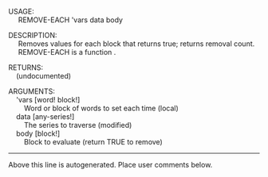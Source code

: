 USAGE:  
&nbsp;&nbsp;&nbsp;&nbsp;&nbsp;REMOVE-EACH&nbsp;'vars&nbsp;data&nbsp;body&nbsp;  
  
DESCRIPTION:  
&nbsp;&nbsp;&nbsp;&nbsp;&nbsp;Removes&nbsp;values&nbsp;for&nbsp;each&nbsp;block&nbsp;that&nbsp;returns&nbsp;true;&nbsp;returns&nbsp;removal&nbsp;count.  
&nbsp;&nbsp;&nbsp;&nbsp;&nbsp;REMOVE-EACH&nbsp;is&nbsp;a&nbsp;function&nbsp;.  
  
RETURNS:  
&nbsp;&nbsp;&nbsp;&nbsp;(undocumented)  
  
ARGUMENTS:  
&nbsp;&nbsp;&nbsp;&nbsp;'vars&nbsp;[word!&nbsp;block!]  
&nbsp;&nbsp;&nbsp;&nbsp;&nbsp;&nbsp;&nbsp;&nbsp;Word&nbsp;or&nbsp;block&nbsp;of&nbsp;words&nbsp;to&nbsp;set&nbsp;each&nbsp;time&nbsp;(local)  
&nbsp;&nbsp;&nbsp;&nbsp;data&nbsp;[any-series!]  
&nbsp;&nbsp;&nbsp;&nbsp;&nbsp;&nbsp;&nbsp;&nbsp;The&nbsp;series&nbsp;to&nbsp;traverse&nbsp;(modified)  
&nbsp;&nbsp;&nbsp;&nbsp;body&nbsp;[block!]  
&nbsp;&nbsp;&nbsp;&nbsp;&nbsp;&nbsp;&nbsp;&nbsp;Block&nbsp;to&nbsp;evaluate&nbsp;(return&nbsp;TRUE&nbsp;to&nbsp;remove)  
___
Above this line is autogenerated. Place user comments below.